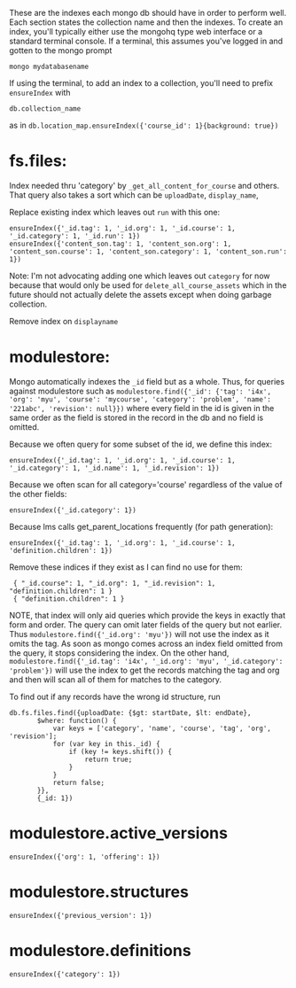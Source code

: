 These are the indexes each mongo db should have in order to perform well.
Each section states the collection name and then the indexes. To create an index,
you'll typically either use the mongohq type web interface or a standard terminal console.
If a terminal, this assumes you've logged in and gotten to the mongo prompt 
```
mongo mydatabasename
```

If using the terminal, to add an index to a collection, you'll need to prefix ```ensureIndex``` with
```
db.collection_name
```
as in ```db.location_map.ensureIndex({'course_id': 1}{background: true})```

fs.files:
=========

Index needed thru 'category' by `_get_all_content_for_course` and others. That query also takes a sort
which can be `uploadDate`, `display_name`, 

Replace existing index which leaves out `run` with this one:
```
ensureIndex({'_id.tag': 1, '_id.org': 1, '_id.course': 1, '_id.category': 1, '_id.run': 1})
ensureIndex({'content_son.tag': 1, 'content_son.org': 1, 'content_son.course': 1, 'content_son.category': 1, 'content_son.run': 1})
```

Note: I'm not advocating adding one which leaves out `category` for now because that would only be
used for `delete_all_course_assets` which in the future should not actually delete the assets except
when doing garbage collection.

Remove index on `displayname`

modulestore:
============

Mongo automatically indexes the ```_id``` field but as a whole. Thus, for queries against modulestore such
as ```modulestore.find({'_id': {'tag': 'i4x', 'org': 'myu', 'course': 'mycourse', 'category': 'problem', 'name': '221abc', 'revision': null}})```
where every field in the id is given in the same order as the field is stored in the record in the db
and no field is omitted.

Because we often query for some subset of the id, we define this index:

```
ensureIndex({'_id.tag': 1, '_id.org': 1, '_id.course': 1, '_id.category': 1, '_id.name': 1, '_id.revision': 1})
```

Because we often scan for all category='course' regardless of the value of the other fields:
```
ensureIndex({'_id.category': 1})
```

Because lms calls get_parent_locations frequently (for path generation):
```
ensureIndex({'_id.tag': 1, '_id.org': 1, '_id.course': 1, 'definition.children': 1})
```

Remove these indices if they exist as I can find no use for them:
```
 { "_id.course": 1, "_id.org": 1, "_id.revision": 1, "definition.children": 1 }
 { "definition.children": 1 }
```

NOTE, that index will only aid queries which provide the keys in exactly that form and order. The query can
omit later fields of the query but not earlier. Thus ```modulestore.find({'_id.org': 'myu'})``` will not use
the index as it omits the tag. As soon as mongo comes across an index field omitted from the query, it stops
considering the index. On the other hand, ```modulestore.find({'_id.tag': 'i4x', '_id.org': 'myu', '_id.category': 'problem'})```
will use the index to get the records matching the tag and org and then will scan all of them
for matches to the category.

To find out if any records have the wrong id structure, run
```
db.fs.files.find({uploadDate: {$gt: startDate, $lt: endDate},
       $where: function() {
           var keys = ['category', 'name', 'course', 'tag', 'org', 'revision'];
           for (var key in this._id) {
               if (key != keys.shift()) {
                   return true;
               }
           }
           return false;
       }},
       {_id: 1})
```

modulestore.active_versions
===========================

```
ensureIndex({'org': 1, 'offering': 1})
```

modulestore.structures
======================

```
ensureIndex({'previous_version': 1})
```

modulestore.definitions
=======================

```
ensureIndex({'category': 1})
```